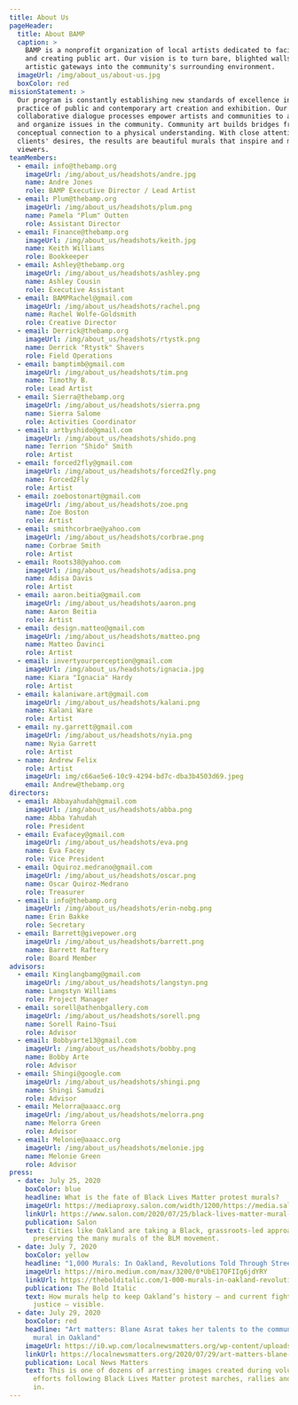 ```yaml
---
title: About Us
pageHeader:
  title: About BAMP
  caption: >
    BAMP is a nonprofit organization of local artists dedicated to facilitating
    and creating public art. Our vision is to turn bare, blighted walls into
    artistic gateways into the community's surrounding environment.
  imageUrl: /img/about_us/about-us.jpg
  boxColor: red
missionStatement: >
  Our program is constantly establishing new standards of excellence in the
  practice of public and contemporary art creation and exhibition. Our
  collaborative dialogue processes empower artists and communities to address
  and organize issues in the community. Community art builds bridges from
  conceptual connection to a physical understanding. With close attention to our
  clients' desires, the results are beautiful murals that inspire and motivate
  viewers.
teamMembers:
  - email: info@thebamp.org
    imageUrl: /img/about_us/headshots/andre.jpg
    name: Andre Jones
    role: BAMP Executive Director / Lead Artist
  - email: Plum@thebamp.org
    imageUrl: /img/about_us/headshots/plum.png
    name: Pamela "Plum" Outten
    role: Assistant Director
  - email: Finance@thebamp.org
    imageUrl: /img/about_us/headshots/keith.jpg
    name: Keith Williams
    role: Bookkeeper
  - email: Ashley@thebamp.org
    imageUrl: /img/about_us/headshots/ashley.png
    name: Ashley Cousin
    role: Executive Assistant
  - email: BAMPRachel@gmail.com
    imageUrl: /img/about_us/headshots/rachel.png
    name: Rachel Wolfe-Goldsmith
    role: Creative Director
  - email: Derrick@thebamp.org
    imageUrl: /img/about_us/headshots/rtystk.png
    name: Derrick "Rtystk" Shavers
    role: Field Operations
  - email: bamptimb@gmail.com
    imageUrl: /img/about_us/headshots/tim.png
    name: Timothy B.
    role: Lead Artist
  - email: Sierra@thebamp.org
    imageUrl: /img/about_us/headshots/sierra.png
    name: Sierra Salome
    role: Activities Coordinator
  - email: artbyshido@gmail.com
    imageUrl: /img/about_us/headshots/shido.png
    name: Terrion "Shido" Smith
    role: Artist
  - email: forced2fly@gmail.com
    imageUrl: /img/about_us/headshots/forced2fly.png
    name: Forced2Fly
    role: Artist
  - email: zoebostonart@gmail.com
    imageUrl: /img/about_us/headshots/zoe.png
    name: Zoe Boston
    role: Artist
  - email: smithcorbrae@yahoo.com
    imageUrl: /img/about_us/headshots/corbrae.png
    name: Corbrae Smith
    role: Artist
  - email: Roots38@yahoo.com
    imageUrl: /img/about_us/headshots/adisa.png
    name: Adisa Davis
    role: Artist
  - email: aaron.beitia@gmail.com
    imageUrl: /img/about_us/headshots/aaron.png
    name: Aaron Beitia
    role: Artist
  - email: design.matteo@gmail.com
    imageUrl: /img/about_us/headshots/matteo.png
    name: Matteo Davinci
    role: Artist
  - email: invertyourperception@gmail.com
    imageUrl: /img/about_us/headshots/ignacia.jpg
    name: Kiara "Ignacia" Hardy
    role: Artist
  - email: kalaniware.art@gmail.com
    imageUrl: /img/about_us/headshots/kalani.png
    name: Kalani Ware
    role: Artist
  - email: ny.garrett@gmail.com
    imageUrl: /img/about_us/headshots/nyia.png
    name: Nyia Garrett
    role: Artist
  - name: Andrew Felix
    role: Artist
    imageUrl: img/c66ae5e6-10c9-4294-bd7c-dba3b4503d69.jpeg
    email: Andrew@thebamp.org
directors:
  - email: Abbayahudah@gmail.com
    imageUrl: /img/about_us/headshots/abba.png
    name: Abba Yahudah
    role: President
  - email: Evafacey@gmail.com
    imageUrl: /img/about_us/headshots/eva.png
    name: Eva Facey
    role: Vice President
  - email: Oquiroz.medrano@gmail.com
    imageUrl: /img/about_us/headshots/oscar.png
    name: Oscar Quiroz-Medrano
    role: Treasurer
  - email: info@thebamp.org
    imageUrl: /img/about_us/headshots/erin-nobg.png
    name: Erin Bakke
    role: Secretary
  - email: Barrett@givepower.org
    imageUrl: /img/about_us/headshots/barrett.png
    name: Barrett Raftery
    role: Board Member
advisors:
  - email: Kinglangbamg@gmail.com
    imageUrl: /img/about_us/headshots/langstyn.png
    name: Langstyn Williams
    role: Project Manager
  - email: sorell@athenbgallery.com
    imageUrl: /img/about_us/headshots/sorell.png
    name: Sorell Raino-Tsui
    role: Advisor
  - email: Bobbyarte13@gmail.com
    imageUrl: /img/about_us/headshots/bobby.png
    name: Bobby Arte
    role: Advisor
  - email: Shingi@google.com
    imageUrl: /img/about_us/headshots/shingi.png
    name: Shingi Samudzi
    role: Advisor
  - email: Melorra@aaacc.org
    imageUrl: /img/about_us/headshots/melorra.png
    name: Melorra Green
    role: Advisor
  - email: Melonie@aaacc.org
    imageUrl: /img/about_us/headshots/melonie.jpg
    name: Melonie Green
    role: Advisor
press:
  - date: July 25, 2020
    boxColor: blue
    headline: What is the fate of Black Lives Matter protest murals?
    imageUrl: https://mediaproxy.salon.com/width/1200/https://media.salon.com/2020/07/rachel-wolfe-goldsmith-mural-0722201.jpg
    linkUrl: https://www.salon.com/2020/07/25/black-lives-matter-mural-art-preservation-oakland/
    publication: Salon
    text: Cities like Oakland are taking a Black, grassroots-led approach to
      preserving the many murals of the BLM movement.
  - date: July 7, 2020
    boxColor: yellow
    headline: "1,000 Murals: In Oakland, Revolutions Told Through Street Art"
    imageUrl: https://miro.medium.com/max/3200/0*UbE17OFIIg6jdYRY
    linkUrl: https://thebolditalic.com/1-000-murals-in-oakland-revolutions-told-through-street-art-be53c231422e
    publication: The Bold Italic
    text: How murals help to keep Oakland’s history — and current fights for social
      justice — visible.
  - date: July 29, 2020
    boxColor: red
    headline: "Art matters: Blane Asrat takes her talents to the community with BLM
      mural in Oakland"
    imageUrl: https://i0.wp.com/localnewsmatters.org/wp-content/uploads/2020/07/me-with-my-mural.jpg?w=1469&ssl=1
    linkUrl: https://localnewsmatters.org/2020/07/29/art-matters-blane-asrat-takes-her-talents-to-the-community-with-blm-mural-in-oakland/
    publication: Local News Matters
    text: This is one of dozens of arresting images created during volunteer cleanup
      efforts following Black Lives Matter protest marches, rallies and looting
      in.
---
```

